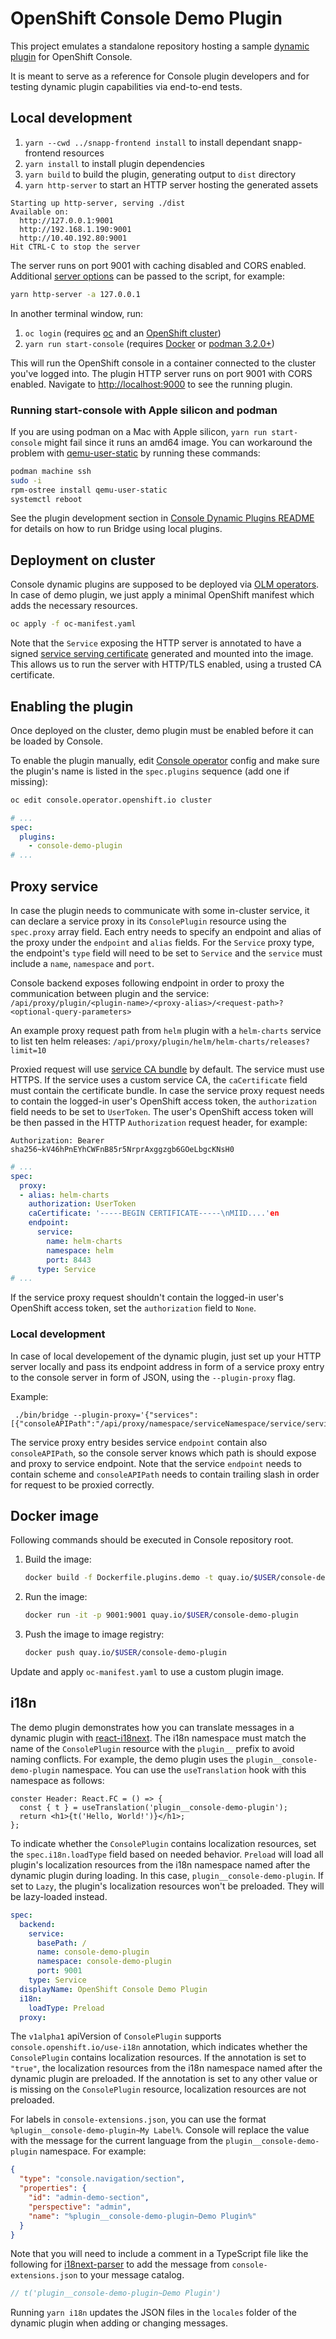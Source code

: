 # OpenShift Console Demo Plugin

This project emulates a standalone repository hosting a sample
[dynamic plugin](/snapp-frontend/packages/console-dynamic-plugin-sdk/README.md) for OpenShift Console.

It is meant to serve as a reference for Console plugin developers and for testing dynamic plugin
capabilities via end-to-end tests.

## Local development

1. `yarn --cwd ../snapp-frontend install` to install dependant snapp-frontend resources
2. `yarn install` to install plugin dependencies
3. `yarn build` to build the plugin, generating output to `dist` directory
4. `yarn http-server` to start an HTTP server hosting the generated assets

```
Starting up http-server, serving ./dist
Available on:
  http://127.0.0.1:9001
  http://192.168.1.190:9001
  http://10.40.192.80:9001
Hit CTRL-C to stop the server
```

The server runs on port 9001 with caching disabled and CORS enabled. Additional
[server options](https://github.com/http-party/http-server#available-options) can be passed to
the script, for example:

```sh
yarn http-server -a 127.0.0.1
```

In another terminal window, run:

1. `oc login` (requires [oc](https://console.redhat.com/openshift/downloads) and an [OpenShift cluster](https://console.redhat.com/openshift/create))
2. `yarn run start-console` (requires [Docker](https://www.docker.com) or [podman 3.2.0+](https://podman.io))

This will run the OpenShift console in a container connected to the cluster
you've logged into. The plugin HTTP server runs on port 9001 with CORS enabled.
Navigate to <http://localhost:9000> to see the running plugin.

### Running start-console with Apple silicon and podman

If you are using podman on a Mac with Apple silicon, `yarn run start-console`
might fail since it runs an amd64 image. You can workaround the problem with
[qemu-user-static](https://github.com/multiarch/qemu-user-static) by running
these commands:

```bash
podman machine ssh
sudo -i
rpm-ostree install qemu-user-static
systemctl reboot
```

See the plugin development section in
[Console Dynamic Plugins README](/snapp-frontend/packages/console-dynamic-plugin-sdk/README.md) for details
on how to run Bridge using local plugins.

## Deployment on cluster

Console dynamic plugins are supposed to be deployed via [OLM operators](https://github.com/operator-framework).
In case of demo plugin, we just apply a minimal OpenShift manifest which adds the necessary resources.

```sh
oc apply -f oc-manifest.yaml
```

Note that the `Service` exposing the HTTP server is annotated to have a signed
[service serving certificate](https://access.redhat.com/documentation/en-us/openshift_container_platform/4.9/html/security_and_compliance/configuring-certificates#add-service-serving)
generated and mounted into the image. This allows us to run the server with HTTP/TLS enabled, using
a trusted CA certificate.

## Enabling the plugin

Once deployed on the cluster, demo plugin must be enabled before it can be loaded by Console.

To enable the plugin manually, edit [Console operator](https://github.com/openshift/console-operator)
config and make sure the plugin's name is listed in the `spec.plugins` sequence (add one if missing):

```sh
oc edit console.operator.openshift.io cluster
```

```yaml
# ...
spec:
  plugins:
    - console-demo-plugin
# ...
```

## Proxy service

In case the plugin needs to communicate with some in-cluster service, it can
declare a service proxy in its `ConsolePlugin` resource using the
`spec.proxy` array field. Each entry needs to specify an endpoint and
alias of the proxy under the `endpoint` and `alias` fields. For the `Service` proxy type, the endpoint's `type` field will need to be set to `Service` and the `service` must include a `name`, `namespace` and `port`.

Console backend exposes following endpoint in order to proxy the communication
between plugin and the service:
`/api/proxy/plugin/<plugin-name>/<proxy-alias>/<request-path>?<optional-query-parameters>`

An example proxy request path from `helm` plugin with a `helm-charts` service to list ten helm releases:
`/api/proxy/plugin/helm/helm-charts/releases?limit=10`

Proxied request will use [service CA bundle](https://access.redhat.com/documentation/en-us/openshift_container_platform/4.9/html/security_and_compliance/certificate-types-and-descriptions#cert-types-service-ca-certificates) by default. The service must use HTTPS.
If the service uses a custom service CA, the `caCertificate` field
must contain the certificate bundle. In case the service proxy request
needs to contain the logged-in user's OpenShift access token, the `authorization`
field needs to be set to `UserToken`. The user's OpenShift access token will be
then passed in the HTTP `Authorization` request header, for example:

`Authorization: Bearer sha256~kV46hPnEYhCWFnB85r5NrprAxggzgb6GOeLbgcKNsH0`

```yaml
# ...
spec:
  proxy:
  - alias: helm-charts
    authorization: UserToken
    caCertificate: '-----BEGIN CERTIFICATE-----\nMIID....'en
    endpoint:
      service:
        name: helm-charts
        namespace: helm
        port: 8443
      type: Service
# ...
```

If the service proxy request shouldn't contain the logged-in user's
OpenShift access token, set the `authorization` field to `None`.

### Local development

In case of local developement of the dynamic plugin, just set up your
HTTP server locally and pass its endpoint address in form of a service proxy
entry to the console server in form of JSON, using the `--plugin-proxy` flag.

Example:

```
 ./bin/bridge --plugin-proxy='{"services":[{"consoleAPIPath":"/api/proxy/namespace/serviceNamespace/service/serviceName:9991/","endpoint":"http://localhost:8080"}]}'
```

The service proxy entry besides service `endpoint` contain also `consoleAPIPath`, so the console server knows which path is should expose and proxy to service endpoint.
Note that the service `endpoint` needs to contain scheme and `consoleAPIPath` needs to contain trailing slash in order for request to be proxied correctly.

## Docker image

Following commands should be executed in Console repository root.

1. Build the image:

   ```sh
   docker build -f Dockerfile.plugins.demo -t quay.io/$USER/console-demo-plugin .
   ```

2. Run the image:

   ```sh
   docker run -it -p 9001:9001 quay.io/$USER/console-demo-plugin
   ```

3. Push the image to image registry:

   ```sh
   docker push quay.io/$USER/console-demo-plugin
   ```

Update and apply `oc-manifest.yaml` to use a custom plugin image.

## i18n

The demo plugin demonstrates how you can translate messages in a dynamic plugin
with [react-i18next](https://react.i18next.com/). The i18n namespace must match
the name of the `ConsolePlugin` resource with the `plugin__` prefix to avoid
naming conflicts. For example, the demo plugin uses the
`plugin__console-demo-plugin` namespace. You can use the `useTranslation` hook
with this namespace as follows:

```tsx
conster Header: React.FC = () => {
  const { t } = useTranslation('plugin__console-demo-plugin');
  return <h1>{t('Hello, World!')}</h1>;
};
```

To indicate whether the `ConsolePlugin` contains localization resources,
set the `spec.i18n.loadType` field based on needed behavior. `Preload` will
load all plugin's localization resources from the i18n namespace named
after the dynamic plugin during loading. In this case, `plugin__console-demo-plugin`.
If set to `Lazy`, the plugin's localization resources won't be preloaded.
They will be lazy-loaded instead.

```yaml
spec:
  backend:
    service:
      basePath: /
      name: console-demo-plugin
      namespace: console-demo-plugin
      port: 9001
    type: Service
  displayName: OpenShift Console Demo Plugin
  i18n:
    loadType: Preload
  proxy:
```

The `v1alpha1` apiVersion of `ConsolePlugin` supports `console.openshift.io/use-i18n`
annotation, which indicates whether the `ConsolePlugin` contains localization
resources. If the annotation is set to `"true"`, the localization resources from
the i18n namespace named after the dynamic plugin are preloaded. If the annotation
is set to any other value or is missing on the `ConsolePlugin` resource, localization
resources are not preloaded.

For labels in `console-extensions.json`, you can use the format
`%plugin__console-demo-plugin~My Label%`. Console will replace the value with
the message for the current language from the `plugin__console-demo-plugin`
namespace. For example:

```json
{
  "type": "console.navigation/section",
  "properties": {
    "id": "admin-demo-section",
    "perspective": "admin",
    "name": "%plugin__console-demo-plugin~Demo Plugin%"
  }
}
```

Note that you will need to include a comment in a TypeScript file like the
following for [i18next-parser](https://github.com/i18next/i18next-parser) to
add the message from `console-extensions.json` to your message catalog.

```ts
// t('plugin__console-demo-plugin~Demo Plugin')
```

Running `yarn i18n` updates the JSON files in the `locales` folder of the
dynamic plugin when adding or changing messages.
